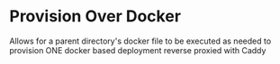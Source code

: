 # Provision Over Docker

Allows for a parent directory's docker file to be executed as needed to provision ONE docker based deployment reverse proxied with Caddy
